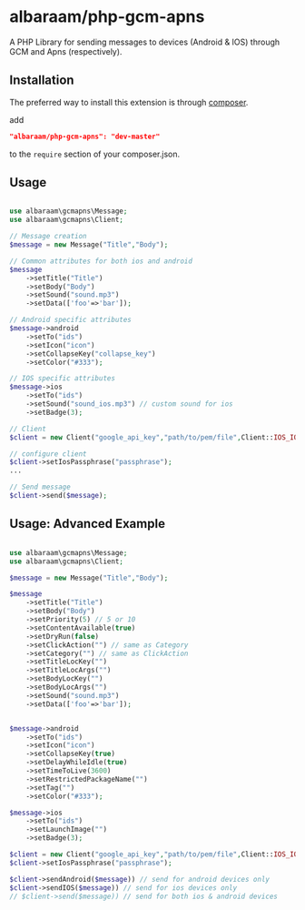 # albaraam/php-gcm-apns

A PHP Library for sending messages to devices (Android & IOS) through GCM and Apns (respectively).


Installation
------------

The preferred way to install this extension is through [composer](http://getcomposer.org/download/).

add

```json
"albaraam/php-gcm-apns": "dev-master"
```

to the `require` section of your composer.json.


Usage
------------

```php

use albaraam\gcmapns\Message;
use albaraam\gcmapns\Client;

// Message creation
$message = new Message("Title","Body");

// Common attributes for both ios and android
$message
	->setTitle("Title")
	->setBody("Body")
	->setSound("sound.mp3")
	->setData(['foo'=>'bar']);

// Android specific attributes
$message->android
	->setTo("ids")
	->setIcon("icon")
	->setCollapseKey("collapse_key")
	->setColor("#333");

// IOS specific attributes
$message->ios
	->setTo("ids")
	->setSound("sound_ios.mp3") // custom sound for ios
	->setBadge(3);

// Client
$client = new Client("google_api_key","path/to/pem/file",Client::IOS_IOS_ENVIRONMENT_SANDBOX);

// configure client
$client->setIosPassphrase("passphrase");
...

// Send message
$client->send($message);

```


Usage: Advanced Example
-----------------------

```php

use albaraam\gcmapns\Message;
use albaraam\gcmapns\Client;

$message = new Message("Title","Body");

$message
	->setTitle("Title")
	->setBody("Body")
	->setPriority(5) // 5 or 10
	->setContentAvailable(true)
	->setDryRun(false)
	->setClickAction("") // same as Category
	->setCategory("") // same as ClickAction
	->setTitleLocKey("")
	->setTitleLocArgs("")
	->setBodyLocKey("")
	->setBodyLocArgs("")
	->setSound("sound.mp3")
	->setData(['foo'=>'bar']);


$message->android
	->setTo("ids")
	->setIcon("icon")
	->setCollapseKey(true)
	->setDelayWhileIdle(true)
	->setTimeToLive(3600)
	->setRestrictedPackageName("")
	->setTag("")
	->setColor("#333");

$message->ios
	->setTo("ids")
	->setLaunchImage("")
	->setBadge(3);

$client = new Client("google_api_key","path/to/pem/file",Client::IOS_IOS_ENVIRONMENT_SANDBOX);
$client->setIosPassphrase("passphrase");

$client->sendAndroid($message)) // send for android devices only
$client->sendIOS($message)) // send for ios devices only
// $client->send($message)) // send for both ios & android devices

```